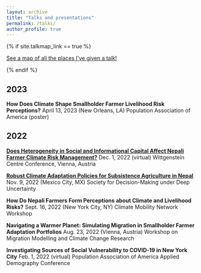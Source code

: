 ```yaml
---
layout: archive
title: "Talks and presentations"
permalink: /talks/
author_profile: true
---
```


{% if site.talkmap_link == true %}

<p style="text-decoration:underline;"><a href="/talkmap.html">See a map of all the places I've given a talk!</a></p>

{% endif %}

## 2023
**How Does Climate Shape Smallholder Farmer Livelihood Risk Perceptions?**
April 13, 2023 (New Orleans, LA)
Population Association of America (poster)

## 2022

[**Does Heterogeneity in Social and Informational Capital Affect Nepali Farmer Climate Risk Management?**](/files/12.01.2022_Wittgenstein_final.pdf)
Dec. 1, 2022 (virtual)
Wittgenstein Centre Conference, Vienna, Austria

[**Robust Climate Adaptation Policies for Subsistence Agriculture in Nepal**](/files/11.09.2022_DMDUPresentation_NCL.pdf)
Nov. 9, 2022 (Mexico City, MX)
Society for Decision-Making under Deep Uncertainty

**How Do Nepali Farmers Form Perceptions about Climate and Livelihood Risks?**
Sept. 16, 2022 (New York City, NY)
Climate Mobility Network Workshop

**Navigating a Warmer Planet: Simulating Migration in Smallholder Farmer Adaptation Portfolios**
Aug. 23, 2022 (Vienna, Austria)
Workshop on Migration Modelling and Climate Change Research

**Investigating Sources of Social Vulnerability to COVID-19 in New York City**
Feb. 1, 2022 (virtual)
Population Association of America Applied Demography Conference